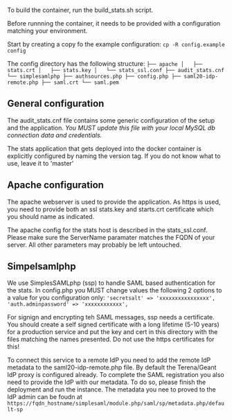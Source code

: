 To build the container, run the build_stats.sh script.

Before runnning the container, it needs to be provided with a configuration matching your environment.

Start by creating a copy fo the example configuration:
`cp -R config.example config`

The config directory has the following structure:
`
├── apache
│   ├── stats.crt
│   ├── stats.key
│   └── stats_ssl.conf
├── audit_stats.cnf
└── simplesamlphp
    ├── authsources.php
    ├── config.php
    ├── saml20-idp-remote.php
    ├── saml.crt
    └── saml.pem
`

## General configuration
The audit_stats.cnf file contains some generic configuration of the setup and the application.
*You MUST update this file with your local MySQL db connection data and credentials.*

The stats application that gets deployed into the docker container is explicitly configured by naming the version tag. If you do not know what to use, leave it to 'master'

## Apache configuration
The apache webserver is used to provide the application. As https is used, you need to provide both an ssl stats.key and starts.crt certificate which you should name as indicated.

The apache config for the stats host is described in the stats_ssl.conf. Please make sure the ServerName paramater matches the FQDN of your server. 
All other parameters may probably be left untouched.

## Simpelsamlphp
We use SimplesSAMLphp (ssp) to handle SAML based authentication for the stats.
In config.php you MUST change values the following 2 options to a value for you configuration only:
`
 'secretsalt' => 'xxxxxxxxxxxxxxxx',
 'auth.adminpassword' => 'xxxxxxxxxxxx',
`

For signign and encrypting teh SAML messages, ssp needs a certificate. You should create a self signed certificate with a long lifetime (5-10 years) for a production service and put the key and cert in this directory with the files matching the names presented. Do not use the https certificates for this!

To connect this service to a remote IdP you need to add the remote IdP metadata to the saml20-idp-remote.php file. By default the Terena/Geant IdP proxy is configured already.
To complete the SAML registration you also need to provide the IdP with our metadata. To do so, please finish the deployment and run the instance. 
The metadata you nee to proved to the IdP admin can be foudn at 
`https://fqdn_hostname/simplesaml/module.php/saml/sp/metadata.php/default-sp`







